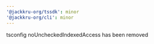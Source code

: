 ```yaml
---
'@jackkru-org/tssdk': minor
'@jackkru-org/cli': minor
---
```


tsconfig noUncheckedIndexedAccess has been removed
